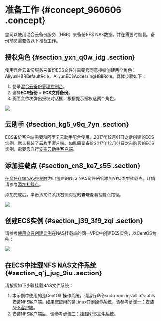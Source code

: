 # 准备工作 {#concept_960606 .concept}

您可以使用混合云备份服务（HBR）来备份NFS NAS数据，并在需要时恢复。备份前您需要做以下准备工作。

## 授权角色 {#section_yxn_q0w_idg .section}

使用混合云备份服务来备份ECS文件时需要您同意授权创建两个角色：AliyunHBRDefaultRole，AliyunECSAccessingHBRRole。具体步骤如下：

1.  登录[混合云备份管理控制台](https://hbr.console.aliyun.com)。
2.  选择**ECS备份** \> **ECS文件备份**。
3.  页面会依次弹出授权对话框，根据提示授权这两个角色。

![](http://static-aliyun-doc.oss-cn-hangzhou.aliyuncs.com/assets/img/82684/156473507637733_zh-CN.png)

## 云助手 {#section_kg5_v9q_7yn .section}

ECS备份客户端需要和阿里云云助手配合使用。2017年12月01日之后创建的ECS实例，默认预装了云助手客户端。如果需要备份2017年12月01日之前购买的ECS实例，需要您自行[安装云助手客户端](../../../../../intl.zh-CN/运维与监控/云助手/配置云助手客户端.md)。

## 添加挂载点 {#section_cn8_ke7_s55 .section}

[在文件存储NAS控制台](https://nas.console.aliyun.com)为已创建的NFS NAS文件系统添加VPC类型挂载点。详情请参考[添加挂载点](../../../../../intl.zh-CN/控制台用户指南/管理挂载点.md#section_6xi_a3u_zkq)。

添加完成后，单击该文件系统右侧对应的**管理**查看挂载点路径。

![](http://static-aliyun-doc.oss-cn-hangzhou.aliyuncs.com/assets/img/776268/156473507650597_zh-CN.png)

## 创建ECS实例 {#section_j39_3f9_zqi .section}

请参考[使用向导创建实例](../../../../../intl.zh-CN/实例/创建实例/使用向导创建实例.md#)在NAS挂载点的同一VPC中创建ECS实例，以CentOS为例：

![](http://static-aliyun-doc.oss-cn-hangzhou.aliyuncs.com/assets/img/776269/156473507750601_zh-CN.png)

## 在ECS中挂载NFS NAS文件系统 {#section_q1j_jug_9iu .section}

请按照如下步骤挂载NAS文件系统：

1.  本示例中使用的是CentOS 操作系统，请运行命令sudo yum install nfs-utils安装NFS客户端。如果您使用的是Linux其他操作系统，请参考[步骤一：安装NFS客户端](../../../../../intl.zh-CN/控制台用户指南/挂载文件系统/手动挂载NFS文件系统.md#section_kvj_d02_szj)。
2.  安装NFS客户端后，请参考[步骤二：挂载NFS文件系统](../../../../../intl.zh-CN/控制台用户指南/挂载文件系统/手动挂载NFS文件系统.md#section_spc_nlh_cfb)。

